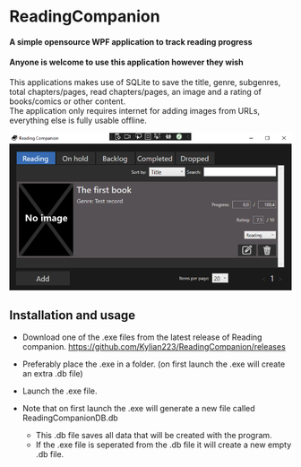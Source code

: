 # ReadingCompanion
#### A simple opensource WPF application to track reading progress 
#### Anyone is welcome to use this application however they wish

This applications makes use of SQLite to save the title, genre, subgenres, total chapters/pages, read chapters/pages, an image and a rating of books/comics or other content. <br />
The application only requires internet for adding images from URLs, everything else is fully usable offline.

![](screenshot.png)

## Installation and usage ##
- Download one of the .exe files from the latest release of Reading companion. https://github.com/Kylian223/ReadingCompanion/releases
- Preferably place the .exe in a folder. (on first launch the .exe will create an extra .db file)
- Launch the .exe file.

- Note that on first launch the .exe will generate a new file called ReadingCompanionDB.db
  - This .db file saves all data that will be created with the program.
  - If the .exe file is seperated from the .db file it will create a new empty .db file.
   
